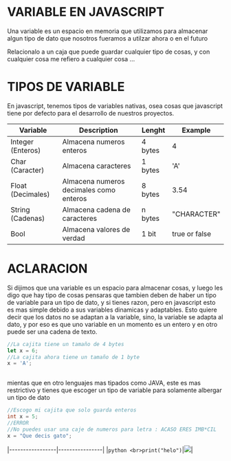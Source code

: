 # VARIABLE EN JAVASCRIPT
Una variable es un espacio en memoria que utilizamos para almacenar algun tipo de dato que
nosotros fueramos a utilzar ahora o en el futuro

Relacionalo a un caja que puede guardar cualquier tipo de cosas, y con cualquier cosa me refiero a cualquier cosa ...

# TIPOS DE VARIABLE
En javascript, tenemos tipos de variables nativas, osea cosas que javascript tiene por defecto para el desarrollo de 
nuestros proyectos.
  
|Variable|Description|Lenght|Example|
|--------|-----------|------|-------|
|Integer (Enteros)|Almacena numeros enteros|4 bytes|4|
|Char (Caracter)|Almacena caracteres|1 bytes|'A'|
|Float (Decimales)|Almacena numeros decimales como enteros|8 bytes|3.54|
|String (Cadenas)|Almacena cadena de caracteres|n bytes|"CHARACTER"|
|Bool|Almacena valores de verdad|1 bit|true or false|

# ACLARACION
Si dijimos que una variable es un espacio para almacenar cosas, y luego les digo que hay tipo de cosas 
pensaras que tambien deben de haber un tipo de variable para un tipo de dato, y si tienes razon, pero en javascript 
esto es mas simple debido a sus variables dinamicas y adaptables.
Esto quiere decir que los datos no se adaptan a la variable, sino, la variable se adapta al dato, y por eso es que 
uno variable en un momento es un entero y en otro puede ser una cadena de texto.
```js
//La cajita tiene un tamaño de 4 bytes
let x = 6;
//La cajita ahora tiene un tamaño de 1 byte
x = 'A';
  
```
mientas que en otro lenguajes mas tipados como JAVA, este es mas restrictivo y tienes que escoger un tipo de variable 
para solamente albergar un tipo de dato
```java
//Escogo mi cajita que solo guarda enteros
int x = 5;
//ERROR
//No puedes usar una caje de numeros para letra : ACASO ERES IMB*CIL
x = "Que decis gato";
```
|-----------------|----------------|
|```python <br>print("helo")```|<img src = "variableType.png">|
